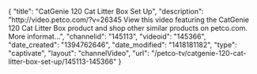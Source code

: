 {
    "title": "CatGenie 120 Cat Litter Box Set Up",
    "description": "http:\/\/video.petco.com\/?v=26345 View this video featuring the CatGenie 120 Cat Litter Box product and shop other similar products on petco.com. More informat...",
    "channelid": "145113",
    "videoid": "145366",
    "date_created": "1394762646",
    "date_modified": "1418181182",
    "type": "captivate",
    "layout": "channelVideo",
    "url": "\/petco-tv\/catgenie-120-cat-litter-box-set-up\/145113-145366"
}